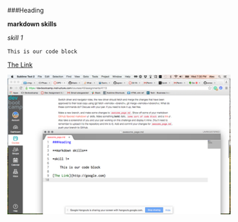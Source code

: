 ###Heading

**markdown skills**

*skill 1*

    This is our code block

[The Link](http://google.com)

![Pairing work screenshot](https://github.com/soreasy/phase-0-gps-1/blob/master/Screen%20Shot%202016-06-01%20at%207.30.43%20PM.png)